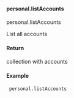 #### personal.listAccounts
personal.listAccounts

List all accounts

#### Return
collection with accounts

#### Example
` personal.listAccounts`
